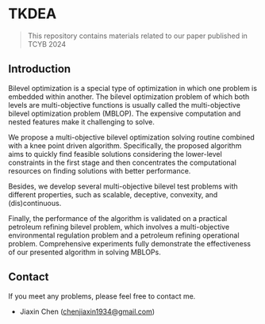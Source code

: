 # TKDEA

> This repository contains materials related to our paper published in TCYB 2024

## Introduction

Bilevel optimization is a special type of optimization in which one problem is embedded within another. The bilevel optimization problem of which both levels are multi-objective functions is usually called the multi-objective bilevel optimization problem (MBLOP). The expensive computation and nested features make it challenging to solve. 

We propose a multi-objective bilevel optimization solving routine combined with a knee point driven algorithm. Specifically, the proposed algorithm aims to quickly find feasible solutions considering the lower-level constraints in the first stage and then concentrates the computational resources on finding solutions with better performance. 

Besides, we develop several multi-objective bilevel test problems with different properties, such as scalable, deceptive, convexity, and (dis)continuous.  

Finally, the performance of the algorithm is validated on a practical petroleum refining bilevel problem, which involves a multi-objective environmental regulation problem and a petroleum refining operational problem. Comprehensive experiments fully demonstrate the effectiveness of our presented algorithm in solving MBLOPs.


## Contact

If you meet any problems, please feel free to contact me.

- Jiaxin Chen (chenjiaxin1934@gmail.com)
